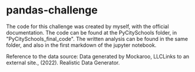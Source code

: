 # pandas-challenge

The code for this challenge was created by myself, with the official documentation.
The code can be found at the PyCitySchools folder, in "PyCitySchools_final_code".
The written analysis can be found in the same folder, and also in the first markdown of the jupyter notebook.

Reference to the data source:
Data generated by Mockaroo, LLCLinks to an external site., (2022). Realistic Data Generator. 